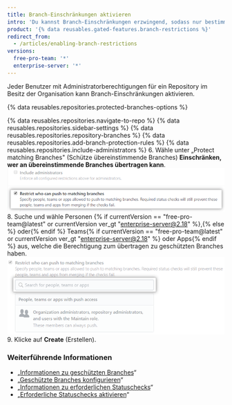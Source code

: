 ```yaml
---
title: Branch-Einschränkungen aktivieren
intro: 'Du kannst Branch-Einschränkungen erzwingend, sodass nur bestimmte Benutzer{% if currentVersion == "free-pro-team@latest" or currentVersion ver_gt "enterprise-server@2.18" %},{% else %} oder{% endif %} Teams{% if currentVersion == "free-pro-team@latest" or currentVersion ver_gt "enterprise-server@2.18" %} oder Apps{% endif %} einen Push zu einem geschützten Branch in Repositorys Deiner Organisation machen können.'
product: '{% data reusables.gated-features.branch-restrictions %}'
redirect_from:
  - /articles/enabling-branch-restrictions
versions:
  free-pro-team: '*'
  enterprise-server: '*'
---
```


Jeder Benutzer mit Administratorberechtigungen für ein Repository im Besitz der Organisation kann Branch-Einschränkungen aktivieren.

{% data reusables.repositories.protected-branches-options %}

{% data reusables.repositories.navigate-to-repo %}
{% data reusables.repositories.sidebar-settings %}
{% data reusables.repositories.repository-branches %}
{% data reusables.repositories.add-branch-protection-rules %}
{% data reusables.repositories.include-administrators %}
6. Wähle unter „Protect matching Branches" (Schütze übereinstimmende Branches) **Einschränken, wer an übereinstimmende Branches übertragen kann**. ![Kontrollkästchen „Branch restriction" (Branch-Einschränkung)](/assets/images/help/repository/restrict-branch.png)
8. Suche und wähle Personen {% if currentVersion == "free-pro-team@latest" or currentVersion ver_gt "enterprise-server@2.18" %},{% else %} oder{% endif %} Teams{% if currentVersion == "free-pro-team@latest" or currentVersion ver_gt "enterprise-server@2.18" %} oder Apps{% endif %} aus, welche die Berechtigung zum übertragen zu geschützten Branches haben. ![Suche für die Branch-Einschränkung](/assets/images/help/repository/restrict-branch-search.png)
9. Klicke auf **Create** (Erstellen).

### Weiterführende Informationen

- „[Informationen zu geschützten Branches](/github/administering-a-repository/about-protected-branches)“
- „[Geschützte Branches konfigurieren](/github/administering-a-repository/configuring-protected-branches)“
- „[Informationen zu erforderlichen Statuschecks](/github/administering-a-repository/about-required-status-checks)“
- „[Erforderliche Statuschecks aktivieren](/github/administering-a-repository/enabling-required-status-checks)“
